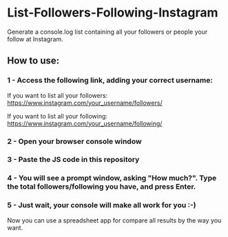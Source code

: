 # List-Followers-Following-Instagram
Generate a console.log list containing all your followers or people your follow at Instagram. 

## How to use: 
### 1 - Access the following link, adding your correct username: 


If you want to list all your followers: 
https://www.instagram.com/your_username/followers/

If you want to list all your following: 
https://www.instagram.com/your_username/following/

### 2 - Open your browser console window
### 3 - Paste the JS code in this repository
### 4 - You will see a prompt window, asking "How much?". Type the total followers/following you have, and press Enter.
### 5 - Just wait, your console will make all work for you :-)

Now you can use a spreadsheet app for compare all results by the way you want. 
